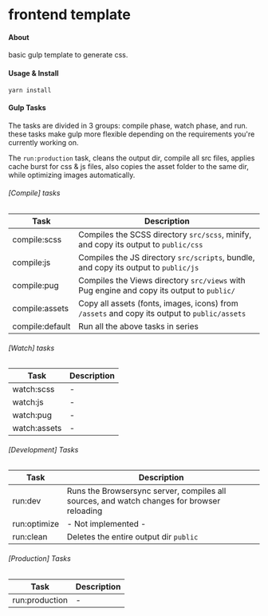 # frontend template

#### About

basic gulp template to generate css.

#### Usage & Install

`yarn install`

#### Gulp Tasks

The tasks are divided in 3 groups: compile phase, watch phase, and run. these tasks make gulp more flexible depending on the requirements you're currently working on.

The `run:production` task, cleans the output dir, compile all src files, applies cache burst for css & js files, also copies the asset folder to the same dir, while optimizing images automatically.


###### [Compile] tasks
| Task              |  Description  |
| ---               |  ---          |
| compile:scss      |  Compiles the SCSS directory `src/scss`, minify, and copy its output to `public/css`   |
| compile:js        |  Compiles the JS directory `src/scripts`, bundle, and copy its output to `public/js`   |
| compile:pug       |  Compiles the Views directory `src/views` with Pug engine and copy its output to `public/`   |
| compile:assets    |  Copy all assets (fonts, images, icons) from `/assets` and copy its output to `public/assets`   |
| compile:default   |  Run all the above tasks in series |


###### [Watch] tasks
| Task | Description |
| --- | --- |
| watch:scss | - |
| watch:js | - |
| watch:pug | - |
| watch:assets | - |

  

###### [Development] Tasks
| Task | Description |
| ---           | --- |
| run:dev       | Runs the Browsersync server, compiles all sources, and watch changes for browser reloading |
| run:optimize  | - Not implemented - |
| run:clean     | Deletes the entire output dir `public` |

###### [Production] Tasks
| Task | Description |
| --- | --- |
| run:production | - |